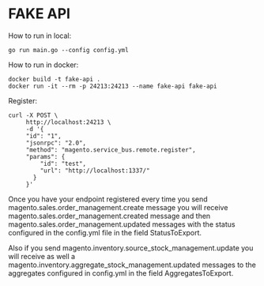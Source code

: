 FAKE API
========

How to run in local:

```go run main.go --config config.yml```

How to run in docker:

```
docker build -t fake-api .
docker run -it --rm -p 24213:24213 --name fake-api fake-api
```

Register:

```
curl -X POST \
     http://localhost:24213 \
     -d '{
     "id": "1",
     "jsonrpc": "2.0",
     "method": "magento.service_bus.remote.register",
     "params": {
         "id": "test",
         "url": "http://localhost:1337/"
       }
     }'
```
   
Once you have your endpoint registered every time you send magento.sales.order_management.create message you will receive magento.sales.order_management.created message and then magento.sales.order_management.updated messages with the status configured in the config.yml file in the field StatusToExport.

Also if you send magento.inventory.source_stock_management.update you will receive as well a magento.inventory.aggregate_stock_management.updated messages to the aggregates configured in config.yml in the field AggregatesToExport.

  